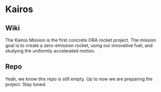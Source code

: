 # Kairos

## Wiki
The Kairos Mission is the first concrete ORA rocket project. The mission goal is to create a zero-emission rocket, using our innovative fuel, and studying the uniformly accelerated motion.

## Repo
Yeah, we know this repo is still empty. Up to now we are preparing the project. Stay tuned.
